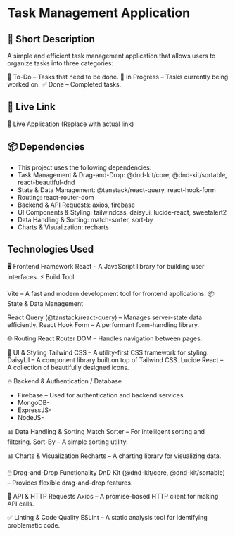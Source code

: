 # Task Management Application

## 🌟 Short Description
A simple and efficient task management application that allows users to organize tasks into three categories:

📌 To-Do – Tasks that need to be done.
🚧 In Progress – Tasks currently being worked on.
✅ Done – Completed tasks.

## 🚀 Live Link
🔗 Live Application (Replace with actual link)

## 📦 Dependencies
- This project uses the following dependencies:
- Task Management & Drag-and-Drop: @dnd-kit/core, @dnd-kit/sortable, react-beautiful-dnd
- State & Data Management: @tanstack/react-query, react-hook-form
- Routing: react-router-dom
- Backend & API Requests: axios, firebase
- UI Components & Styling: tailwindcss, daisyui, lucide-react, sweetalert2
- Data Handling & Sorting: match-sorter, sort-by
- Charts & Visualization: recharts


## Technologies Used
🖥️ Frontend Framework
React – A JavaScript library for building user interfaces.
⚡ Build Tool

Vite – A fast and modern development tool for frontend applications.
📦 State & Data Management

React Query (@tanstack/react-query) – Manages server-state data efficiently.
React Hook Form – A performant form-handling library.

🌐 Routing
React Router DOM – Handles navigation between pages.

🎨 UI & Styling
Tailwind CSS – A utility-first CSS framework for styling.
DaisyUI – A component library built on top of Tailwind CSS.
Lucide React – A collection of beautifully designed icons.

🔥 Backend & Authentication / Database
- Firebase – Used for authentication and backend services.
- MongoDB- 
- ExpressJS-
- NodeJS-


📊 Data Handling & Sorting
Match Sorter – For intelligent sorting and filtering.
Sort-By – A simple sorting utility.

📊 Charts & Visualization
Recharts – A charting library for visualizing data.

🖱️ Drag-and-Drop Functionality
DnD Kit (@dnd-kit/core, @dnd-kit/sortable) – Provides flexible drag-and-drop features.


🔧 API & HTTP Requests
Axios – A promise-based HTTP client for making API calls.

✅ Linting & Code Quality
ESLint – A static analysis tool for identifying problematic code.